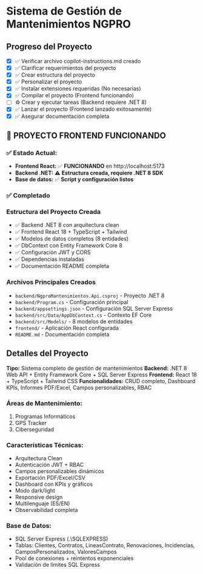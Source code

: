 # Sistema de Gestión de Mantenimientos NGPRO

## Progreso del Proyecto

- [x] ✅ Verificar archivo copilot-instructions.md creado
- [x] ✅ Clarificar requerimientos del proyecto  
- [x] ✅ Crear estructura del proyecto
- [x] ✅ Personalizar el proyecto
- [x] ✅ Instalar extensiones requeridas (No necesarias)
- [x] ✅ Compilar el proyecto (Frontend funcionando)
- [ ] ⚙️ Crear y ejecutar tareas (Backend requiere .NET 8)
- [x] ✅ Lanzar el proyecto (Frontend lanzado exitosamente)
- [x] ✅ Asegurar documentación completa

## 🎉 PROYECTO FRONTEND FUNCIONANDO

### ✅ **Estado Actual:**
- **Frontend React:** ✅ **FUNCIONANDO** en http://localhost:5173
- **Backend .NET:** ⚠️ **Estructura creada, requiere .NET 8 SDK**
- **Base de datos:** ✅ **Script y configuración listos**

### ✅ Completado

### Estructura del Proyecto Creada
- ✅ Backend .NET 8 con arquitectura clean
- ✅ Frontend React 18 + TypeScript + Tailwind
- ✅ Modelos de datos completos (8 entidades)
- ✅ DbContext con Entity Framework Core 8
- ✅ Configuración JWT y CORS
- ✅ Dependencias instaladas
- ✅ Documentación README completa

### Archivos Principales Creados
- `backend/NgproMantenimientos.Api.csproj` - Proyecto .NET 8
- `backend/Program.cs` - Configuración principal
- `backend/appsettings.json` - Configuración SQL Server Express
- `backend/src/Data/AppDbContext.cs` - Contexto EF Core
- `backend/src/Models/` - 8 modelos de entidades
- `frontend/` - Aplicación React configurada
- `README.md` - Documentación completa

## Detalles del Proyecto

**Tipo:** Sistema completo de gestión de mantenimientos
**Backend:** .NET 8 Web API + Entity Framework Core + SQL Server Express
**Frontend:** React 18 + TypeScript + Tailwind CSS
**Funcionalidades:** CRUD completo, Dashboard KPIs, Informes PDF/Excel, Campos personalizables, RBAC

### Áreas de Mantenimiento:
1. Programas Informáticos
2. GPS Tracker  
3. Ciberseguridad

### Características Técnicas:
- Arquitectura Clean
- Autenticación JWT + RBAC
- Campos personalizables dinámicos
- Exportación PDF/Excel/CSV
- Dashboard con KPIs y gráficos
- Modo dark/light
- Responsive design
- Multilenguaje (ES/EN)
- Observabilidad completa

### Base de Datos:
- SQL Server Express (.\SQLEXPRESS)
- Tablas: Clientes, Contratos, LineasContrato, Renovaciones, Incidencias, CamposPersonalizados, ValoresCampos
- Pool de conexiones + reintentos exponenciales
- Validación de límites SQL Express
